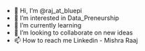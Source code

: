 - 👋 Hi, I’m @raj_at_bluepi
- 👀 I’m interested in Data_Preneurship
- 🌱 I’m currently learning 
- 💞️ I’m looking to collaborate on new ideas
- 📫 How to reach me Linkedin - Mishra Raaj 

<!---
rajatpi/rajatpi is a ✨ special ✨ repository because its `README.md` (this file) appears on your GitHub profile.
You can click the Preview link to take a look at your changes.
--->
